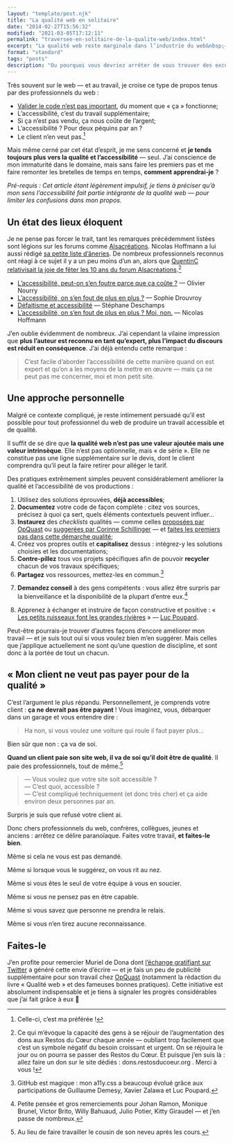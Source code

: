 ```yaml
---
layout: "template/post.njk"
title: "La qualité web en solitaire"
date: "2014-02-27T15:56:32"
modified: "2021-03-05T17:12:11"
permalink: "traversee-en-solitaire-de-la-qualite-web/index.html"
excerpt: "La qualité web reste marginale dans l’industrie du web&nbsp;—&nbsp;malgré l’essor certain du sujet grâce à des événements tels que [Paris Web](https://www.paris-web.fr/) ou des initiatives comme [OpQuast](https://opquast.com/fr/). Des «&nbsp;experts&nbsp;» sortent du lot — [Élie Sloïm](https://openweb.eu.org/openwebgroup/bios/elie_sloim 'Sa biographie sur OpenWeb') ou [Stéphane Deschamps](https://nota-bene.org/), pour ne citer qu’eux&nbsp;—&nbsp;mais le revers de la médaille est une dé-responsabilisation massive de tous les «&nbsp;non-experts&nbsp;». Mais vous savez-quoi ? **Ça ne m’empêche pas de faire de la qualité**."
format: "standard"
tags: "posts"
description: "Ou pourquoi vous devriez arrêter de vous trouver des excuses ridicules impliquant vos collègues, clients ou chimpanzés."
---
```

Très souvent sur le web — et au travail, je croise ce type de propos tenus par des professionnels du web :

* [Valider le code n’est pas important](https://forum.kob-one.com/post361394.html#p361394), du moment que «&nbsp;ça&nbsp;» fonctionne;
* L’accessibilité, c’est du travail supplémentaire;
* Si ça n’est pas vendu, ça nous coûte de l’argent;
* L’accessibilité ? Pour deux péquins par an ?
* Le client n’en veut pas.[^1]

[^1]: Celle-ci, c’est ma préférée !



Mais même cerné par cet état d’esprit, je me sens concerné et **je tends toujours plus vers la qualité et l’accessibilité** — seul. J’ai conscience de mon immaturité dans le domaine, mais sans faire les premiers pas et me faire remonter les bretelles de temps en temps, **comment apprendrai-je** ?

_Pré-requis : Cet article étant légèrement impulsif, je tiens à préciser qu’à mon sens l’accessibilité fait partie intégrante de la qualité web — pour limiter les confusions dans mon propos._

## Un état des lieux éloquent

Je ne pense pas forcer le trait, tant les remarques précédemment listées sont légions sur les forums comme [Alsacréations](https://www.alsacreations.com). Nicolas Hoffmann a lui aussi rédigé [sa petite liste d’âneries](https://www.nicolas-hoffmann.net/source/1612-Heureusement-qu-ils-existent.html).&nbsp;De nombreux professionnels reconnus ont réagi à ce sujet il y a un peu moins d’un an, alors que [QuentinC relativisait la joie de fêter les 10 ans du forum Alsacréations](https://forum.alsacreations.com/topic-9-66981-1.html#p451783).[^2]

[^2]: Ce qui m’évoque la capacité des gens à se réjouir de l’augmentation des dons aux Restos du Cœur chaque année — oubliant trop facilement que c’est un symbole négatif du besoin croissant et urgent. On se réjouira le jour ou on pourra se passer des Restos du Cœur. Et puisque j’en suis là : allez faire un don sur le site dédiés&nbsp;:  dons.restosducoeur.org . Merci à vous !



* [L’accessibilité, peut-on s’en foutre parce que ça coûte&nbsp;?](https://accessiblog.fr/2013/05/laccessibilite-peut-on-sen-foutre-parce-que-ca-coute/)&nbsp;—&nbsp;Olivier Nourry
* [L’accessibilité, on s’en fout de plus en plus ?](https://www.vismaviedesourde.fr/laccessibilite-on-sen-fout-de-plus-en-plus/)&nbsp;—&nbsp;Sophie Drouvroy
* [Défaitisme et accessibilité](https://nota-bene.org/Defaitisme-et-accessibilite)&nbsp;—&nbsp;Stéphane Deschamps
* [L’accessibilité, on s’en fout de plus en plus ? Moi, non.](https://www.nicolas-hoffmann.net/source/1545-L-accessibilite-on-s-en-fout-de-plus-en-plus-Moi-non.html)&nbsp;—&nbsp;Nicolas Hoffmann

J’en oublie évidemment de nombreux. J’ai cependant la vilaine impression que **plus l’auteur est reconnu en tant qu’expert, plus l’impact du discours est réduit en conséquence**. J’ai déjà entendu cette remarque :

> C’est facile d’aborder l’accessibilité de cette manière quand on est expert et qu’on a les moyens de la mettre en œuvre&nbsp;—&nbsp;mais ça ne peut pas me concerner, moi et mon petit site.

## Une approche personnelle

Malgré ce contexte compliqué, je reste intimement persuadé qu’il est possible pour tout professionnel du web de produire un travail accessible et de qualité.

Il suffit de se dire que **la qualité web n’est pas une valeur ajoutée mais une valeur intrinsèque**. Elle n’est pas optionnelle, mais «&nbsp;de série&nbsp;». Elle ne constitue pas une ligne supplémentaire sur le devis, dont le client comprendra qu’il peut la faire retirer pour alléger le tarif.

Des pratiques extrêmement simples peuvent considérablement améliorer la qualité et l’accessibilité de vos productions&nbsp;:

1.  Utilisez des solutions éprouvées, **déjà accessibles**;
2.  **Documentez** votre code de façon complète&nbsp;: citez vos sources, précisez à quoi ça sert, quels éléments contextuels peuvent influer…
3.  **Instaurez** des _checklists_ qualités — comme celles [proposées par OpQuast](https://checklists.opquast.com/fr/) ou [suggerées par Corinne Schillinger](https://github.com/inseo/bpi-checklist) — et [faites les premiers pas dans cette démarche qualité](https://w3qualite.net/demarche/la-qualite-web-un-tramway-nomme-desir "«La qualité web : un tramway nommé désir » sur W3Qualité");
4.  Créez vos propres outils et **capitalisez** dessus&nbsp;: intégrez-y les solutions choisies et les documentations;
5.  **Contre-pillez** tous vos projets spécifiques afin de pouvoir **recycler** chacun de vos travaux spécifiques;
6.  **Partagez** vos ressources, mettez-les en commun.[^3]

[^3]: GitHub est magique : mon a11y.css a beaucoup évolué grâce aux participations de Guillaume Demesy, Xavier Zalawa et Luc Poupard.


7.  **Demandez conseil** à des gens compétents&nbsp;: vous allez être surpris par la bienveillance et la disponibilité de la plupart d’entre eux.[^4]

[^4]: Petite pensée et gros remerciements pour Johan Ramon, Monique Brunel, Victor Brito, Willy Bahuaud, Julio Potier, Kitty Giraudel — et j’en passe de nombreux.


8.  Apprenez à échanger et instruire de façon constructive et positive : « [Les petits ruisseaux font les grandes rivières](https://w3qualite.net/transversalite/les-petits-ruisseaux-font-les-grandes-rivieres "Article sur W3Qualité") » — [Luc Poupard](https://kloh.ch).

Peut-être pourrais-je trouver d’autres façons d’encore améliorer mon travail&nbsp;—&nbsp;et je suis tout ouï si vous voulez bien m’en suggérer. Mais celles que j’applique actuellement ne sont qu’une question de discipline, et sont donc à la portée de tout un chacun.

## «&nbsp;Mon client ne veut pas payer pour de la qualité&nbsp;»

C’est l’argument le plus répandu. Personnellement, je comprends votre client&nbsp;: **ça ne devrait pas être payant** !&nbsp;Vous imaginez, vous, débarquer dans un garage et vous entendre dire&nbsp;:

> Ha non, si vous voulez une voiture qui roule il faut payer plus…

Bien sûr que non&nbsp;: ça va de soi.

**Quand un client paie son site web, il va de soi qu’il doit être de qualité**. Il paie des professionnels, tout de même.[^5]

[^5]: Au lieu de faire travailler le cousin de son neveu après les cours.



> — Vous voulez que votre site soit accessible ?  
> — C’est quoi, accessible ?  
> — C’est compliqué techniquement (et donc très cher) et ça aide environ deux personnes par an.

Surpris je suis que refusé votre client ai.

Donc chers professionnels du web, confrères, collègues, jeunes et anciens&nbsp;: arrêtez ce délire paranoïaque. Faites votre travail, **et faites-le bien**.

Même si cela ne vous est pas demandé.

Même si lorsque vous le suggérez, on vous rit au nez.

Même si vous êtes le seul de votre équipe à vous en soucier.

Même si vous ne pensez pas en être capable.

Même si vous savez que personne ne prendra le relais.

Même si vous n’en tirez aucune reconnaissance.

## Faites-le

J’en profite pour remercier Muriel de Dona dont [l’échange gratifiant sur Twitter](https://twitter.com/ffoodd_fr/status/431436100226531328) a généré cette envie d’écrire&nbsp;—&nbsp;et je fais un peu de publicité supplémentaire pour son travail chez [OpQuast](https://opquast.com/fr/)&nbsp;(notamment la rédaction du livre «&nbsp;Qualité web&nbsp;» et des fameuses bonnes pratiques). Cette initiative est absolument indispensable et je tiens à signaler les progrès considérables que j’ai fait grâce à eux 🙂